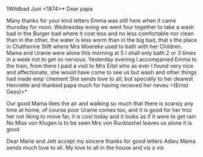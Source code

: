  1Wildbad Juni <1874>*
Dear papa

Many thanks for your kind letters Emma was still here when it came thursday for noon. Wednesday eving we went four together to take a wash bad in the Burger bad where it cost less and no less comfortable nor clean than in the other, the water is less worm than in the big bad, that s the place in Chatherine Stift where Mrs Moereke used to bath with her Children. Mama and Uranie were alone this morning at 5 I shall only bath 2 or 3 times in a week not to get so nervous. Yesterday evening I accompanied Emma to the train, from there I paid a visit to Mrs Eitel who as ever I found very nice and affectionate, she would have come to see us but wash and other things had made empˆchement She sends love to all; but specially to her dearest Henriette and thanked papa much for having recieved her neveu <(Ernst Gess)>*

Our good Mama likes the air and walking so much that there is scarsly any time at home, of course poor Uranie comes too, and it is good for her troz her not liking to move far, it is cool today and it looks as if it were to get rain No Miss von Klugen is to be seen Mrs von Rucktashel leaves us alone it is good

Dear Marie and Jett accept my sincere thanks for good letters Adieu 
Mama sends much love to all. My love to all in the house and vis a vis 